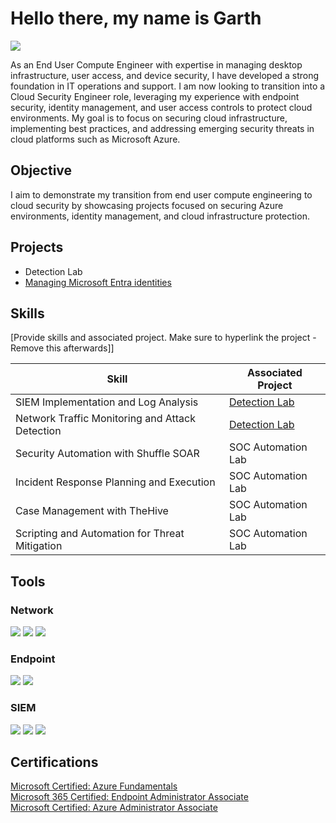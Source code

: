 # Hello there, my name is Garth
<a href="https://www.linkedin.com/in/garth-meyer/"><img src="https://img.shields.io/badge/-LinkedIn-0072b1?&style=for-the-badge&logo=linkedin&logoColor=white" /></a>



As an End User Compute Engineer with expertise in managing desktop infrastructure, user access, and device security, I have developed a strong foundation in IT operations and support. I am now looking to transition into a Cloud Security Engineer role, leveraging my experience with endpoint security, identity management, and user access controls to protect cloud environments. My goal is to focus on securing cloud infrastructure, implementing best practices, and addressing emerging security threats in cloud platforms such as Microsoft Azure.

## Objective


I aim to demonstrate my transition from end user compute engineering to cloud security by showcasing projects focused on securing Azure environments, identity management, and cloud infrastructure protection.

## Projects
- Detection Lab
- <a href="https://github.com/GarthMeyer/Managing-Microsoft-Entra-identities">Managing Microsoft Entra identities</a>


## Skills
[Provide skills and associated project. Make sure to hyperlink the project - Remove this afterwards]]

| Skill                                         | Associated Project         |
|-----------------------------------------------|----------------------------|
| SIEM Implementation and Log Analysis          | <a href="https://github.com/GarthMeyer/Azure-Security-Projects">Detection Lab</a>|
| Network Traffic Monitoring and Attack Detection | <a href="https://google.com">Detection Lab</a>|
| Security Automation with Shuffle SOAR         | SOC Automation Lab|
| Incident Response Planning and Execution      | SOC Automation Lab|
| Case Management with TheHive                  | SOC Automation Lab|
| Scripting and Automation for Threat Mitigation | SOC Automation Lab|

## Tools

### Network
<div>
    <img src="https://img.shields.io/badge/-Wireshark-1679A7?&style=for-the-badge&logo=Wireshark&logoColor=white" />
    <img src="https://img.shields.io/badge/-Suricata-EF3B2D?&style=for-the-badge&logo=Suricata&logoColor=white" />
    <img src="https://img.shields.io/badge/-Zeek-777BB4?&style=for-the-badge&logo=Zeek&logoColor=white" />
</div>

### Endpoint
<div>
    <img src="https://img.shields.io/badge/-Microsoft_Defender_for_Endpoint-00A4EF?&style=for-the-badge&logo=Microsoft&logoColor=white" />
    <img src="https://img.shields.io/badge/-Velociraptor-4B275F?&style=for-the-badge&logo=Velociraptor&logoColor=white" />
</div>

### SIEM
<div>
    <img src="https://img.shields.io/badge/-Microsoft_Sentinel-0078D4?&style=for-the-badge&logo=Microsoft&logoColor=white" />
    <img src="https://img.shields.io/badge/-Splunk-000000?&style=for-the-badge&logo=Splunk&logoColor=white" />
    <img src="https://img.shields.io/badge/-Elastic-005571?&style=for-the-badge&logo=Elastic&logoColor=white" />
</div>

## Certifications
<div>
<a href="https://learn.microsoft.com/api/credentials/share/en-us/GarthMeyer-0546/62A2452FD5FA52DB?sharingId=134D621588E15CA0">Microsoft Certified: Azure Fundamentals</a><br>
<a href="https://learn.microsoft.com/api/credentials/share/en-us/GarthMeyer-0546/B12D1C2AC01D57E7?sharingId=134D621588E15CA0">Microsoft 365 Certified: Endpoint Administrator Associate</a><br>
<a href="https://learn.microsoft.com/api/credentials/share/en-us/GarthMeyer-0546/EF4D6A035A3B7604?sharingId=134D621588E15CA0">Microsoft Certified: Azure Administrator Associate</a>
</div>
